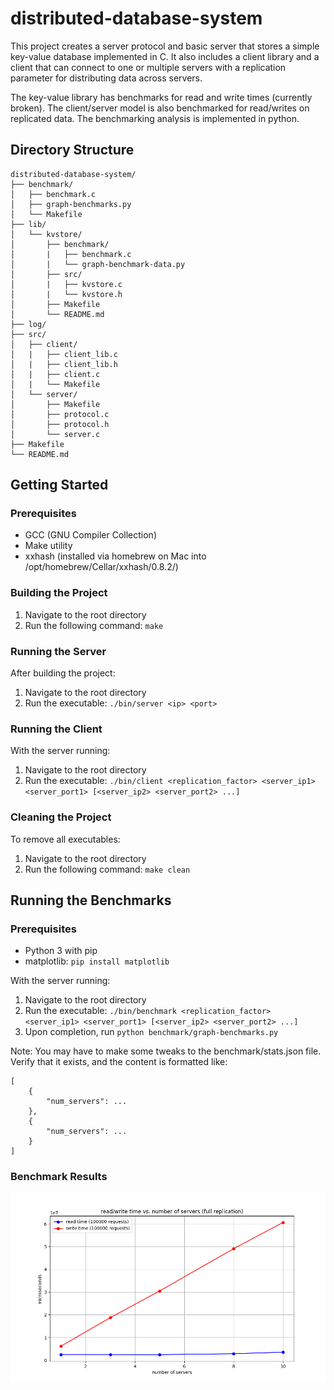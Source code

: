 # distributed-database-system

This project creates a server protocol and basic server that stores a simple key-value database implemented in C. It also includes a client library and a client that can connect to one or multiple servers with a replication parameter for distributing data across servers.

The key-value library has benchmarks for read and write times (currently broken). The client/server model is also benchmarked for read/writes on replicated data. The benchmarking analysis is implemented in python.

## Directory Structure

```plaintext
distributed-database-system/
├── benchmark/
│   ├── benchmark.c
│   ├── graph-benchmarks.py
│   └── Makefile
├── lib/
│   └── kvstore/
│       ├── benchmark/
│       |   ├── benchmark.c
│       |   └── graph-benchmark-data.py
│       ├── src/
│       |   ├── kvstore.c
│       |   └── kvstore.h
│       ├── Makefile
│       └── README.md
├── log/
├── src/
│   ├── client/
│   |   ├── client_lib.c
│   |   ├── client_lib.h
│   |   ├── client.c
│   |   └── Makefile
│   └── server/
│       ├── Makefile
│       ├── protocol.c
│       ├── protocol.h
│       └── server.c
├── Makefile
└── README.md
```

## Getting Started

### Prerequisites
- GCC (GNU Compiler Collection)
- Make utility
- xxhash (installed via homebrew on Mac into /opt/homebrew/Cellar/xxhash/0.8.2/)

### Building the Project
1. Navigate to the root directory
2. Run the following command: `make`

### Running the Server
After building the project:
1. Navigate to the root directory
2. Run the executable: `./bin/server <ip> <port>`

### Running the Client
With the server running:
1. Navigate to the root directory
2. Run the executable: `./bin/client <replication_factor> <server_ip1> <server_port1> [<server_ip2> <server_port2> ...]`

### Cleaning the Project
To remove all executables:
1. Navigate to the root directory
2. Run the following command: `make clean`

## Running the Benchmarks

### Prerequisites
- Python 3 with pip
- matplotlib: `pip install matplotlib`

With the server running:
1. Navigate to the root directory
2. Run the executable: `./bin/benchmark <replication_factor> <server_ip1> <server_port1> [<server_ip2> <server_port2> ...]`
3. Upon completion, run `python benchmark/graph-benchmarks.py`

Note: You may have to make some tweaks to the benchmark/stats.json file. Verify that it exists, and the content is formatted like:
```
[
    {
        "num_servers": ...
    },
    {
        "num_servers": ...
    }
]
```

### Benchmark Results

![read/write time vs. number of servers (full replication)](benchmark/benchmarks.png)